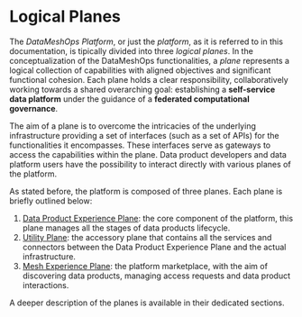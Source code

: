 # Logical Planes

The *DataMeshOps Platform*, or just the *platform*, as it is referred to in this documentation, is tipically divided into three *logical planes*. In the conceptualization of the DataMeshOps functionalities, a *plane* represents a logical collection of capabilities with aligned objectives and significant functional cohesion. Each plane holds a clear responsibility, collaboratively working towards a shared overarching goal: establishing a **self-service data platform** under the guidance of a **federated computational governance**.

The aim of a plane is to overcome the intricacies of the underlying infrastructure providing a set of interfaces (such as a set of APIs) for the functionalities it encompasses. These interfaces serve as gateways to access the capabilities within the plane. Data product developers and data platform users have the possibility to interact directly with various planes of the platform.  

As stated before, the platform is composed of three planes. Each plane is briefly outlined below:

1. [Data Product Experience Plane](./data-product-experience-plane.md): the core component of the platform, this plane manages all the stages of data products lifecycle.
2. [Utility Plane](./utility-plane.md): the accessory plane that contains all the services and connectors between the Data Product Experience Plane and the actual infrastructure.
3. [Mesh Experience Plane](./mesh-experience-plane.md): the platform marketplace, with the aim of discovering data products, managing access requests and data product interactions.

<!-- ![Planes](../images/planes.png) -->

A deeper description of the planes is available in their dedicated sections.